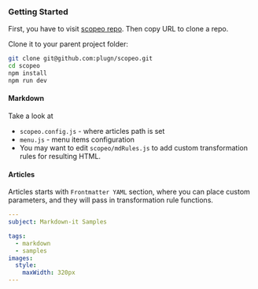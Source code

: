 ### Getting Started


First, you have to visit [scopeo repo](https://github.com/plugn/scopeo).
Then copy URL to clone a repo.

Clone it to your parent project folder:
```bash
git clone git@github.com:plugn/scopeo.git
cd scopeo
npm install
npm run dev
```

#### Markdown
Take a look at 
* `scopeo.config.js` - where articles path is set 
* `menu.js` - menu items configuration
* You may want to edit `scopeo/mdRules.js` to add custom transformation rules for resulting HTML. 

#### Articles 
Articles starts with `Frontmatter YAML` section, where you can place custom parameters, and they will pass in transformation rule functions.

``` yaml
---
subject: Markdown-it Samples

tags:
  - markdown
  - samples
images:
  style:
    maxWidth: 320px
---

